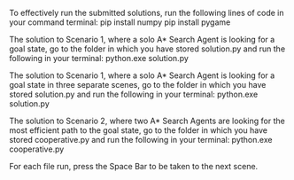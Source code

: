 To effectively run the submitted solutions, run the following lines of code in your command terminal:
pip install numpy 
pip install pygame

The solution to Scenario 1, where a solo A* Search Agent is looking for a goal state, go to the folder in which you have stored solution.py and run the following in your terminal:
python.exe solution.py

The solution to Scenario 1, where a solo A* Search Agent is looking for a goal state in three separate scenes, go to the folder in which you have stored solution.py and run the following in your terminal:
python.exe solution.py

The solution to Scenario 2, where two A* Search Agents are looking for the most efficient path to the goal state, go to the folder in which you have stored cooperative.py and run the following in your terminal:
python.exe cooperative.py

For each file run, press the Space Bar to be taken to the next scene.
